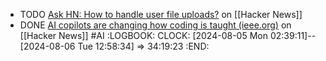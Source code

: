 - TODO [Ask HN: How to handle user file uploads?](https://news.ycombinator.com/item?id=40221210) on [[Hacker News]]
- DONE [AI copilots are changing how coding is taught (ieee.org)](https://news.ycombinator.com/item?id=40248619) on [[Hacker News]] #AI
  :LOGBOOK:
  CLOCK: [2024-08-05 Mon 02:39:11]--[2024-08-06 Tue 12:58:34] =>  34:19:23
  :END:
